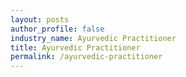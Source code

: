 ```yaml
---
layout: posts 
author_profile: false 
industry_name: Ayurvedic Practitioner
title: Ayurvedic Practitioner
permalink: /ayurvedic-practitioner
---
```

